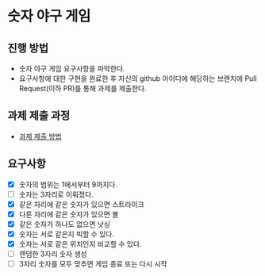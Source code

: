 # 숫자 야구 게임
## 진행 방법
* 숫자 야구 게임 요구사항을 파악한다.
* 요구사항에 대한 구현을 완료한 후 자신의 github 아이디에 해당하는 브랜치에 Pull Request(이하 PR)를 통해 과제를 제출한다.

## 과제 제출 과정
* [과제 제출 방법](https://github.com/next-step/nextstep-docs/tree/master/precourse)

## 요구사항

- [x] 숫자의 범위는 1에서부터 9까지다.
- [ ] 숫자는 3자리로 이뤄졌다.
- [x] 같은 자리에 같은 숫자가 있으면 스트라이크
- [x] 다른 자리에 같은 숫자가 있으면 볼
- [x] 같은 숫자가 하나도 없으면 낫싱
- [x] 숫자는 서로 같은지 빅할 수 있다.
- [x] 숫자는 서로 같은 위치인지 비교할 수 있다.
- [ ] 랜덤한 3자리 숫자 생성
- [ ] 3자리 숫자를 모두 맞추면 게임 종료 또는 다시 시작
